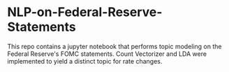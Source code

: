 # NLP-on-Federal-Reserve-Statements
This repo contains a jupyter notebook that performs topic modeling on the Federal Reserve's FOMC statements.
Count Vectorizer and LDA were implemented to yield a distinct topic for rate changes.  
